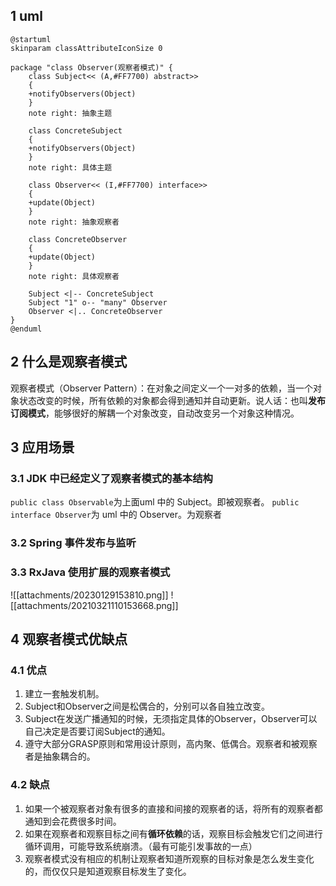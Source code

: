 ## 1 uml
```plantuml
@startuml
skinparam classAttributeIconSize 0

package "class Observer(观察者模式)" {
    class Subject<< (A,#FF7700) abstract>>
    {
    +notifyObservers(Object)
    }
    note right: 抽象主题

    class ConcreteSubject
    {
    +notifyObservers(Object)
    }
    note right: 具体主题

    class Observer<< (I,#FF7700) interface>>
    {
    +update(Object)
    }
    note right: 抽象观察者

    class ConcreteObserver
    {
    +update(Object)
    }
    note right: 具体观察者

    Subject <|-- ConcreteSubject
    Subject "1" o-- "many" Observer
    Observer <|.. ConcreteObserver
}
@enduml

```

## 2 什么是观察者模式
观察者模式（Observer Pattern）：在对象之间定义一个一对多的依赖，当一个对象状态改变的时候，所有依赖的对象都会得到通知并自动更新。说人话：也叫**发布订阅模式**，能够很好的解耦一个对象改变，自动改变另一个对象这种情况。


## 3 应用场景
### 3.1 JDK  中已经定义了观察者模式的基本结构
`public class Observable`为上面uml 中的 Subject。即被观察者。
`public interface Observer`为 uml 中的 Observer。为观察者


### 3.2 Spring 事件发布与监听


### 3.3 RxJava 使用扩展的观察者模式
![[attachments/20230129153810.png]]
![[attachments/20210321110153668.png]]


## 4 观察者模式优缺点
### 4.1 优点
1. 建立一套触发机制。
2. Subject和Observer之间是松偶合的，分别可以各自独立改变。 
3. Subject在发送广播通知的时候，无须指定具体的Observer，Observer可以自己决定是否要订阅Subject的通知。 
4. 遵守大部分GRASP原则和常用设计原则，高内聚、低偶合。观察者和被观察者是抽象耦合的。

### 4.2 缺点
1. 如果一个被观察者对象有很多的直接和间接的观察者的话，将所有的观察者都通知到会花费很多时间。
2. 如果在观察者和观察目标之间有**循环依赖**的话，观察目标会触发它们之间进行循环调用，可能导致系统崩溃。（最有可能引发事故的一点）
3. 观察者模式没有相应的机制让观察者知道所观察的目标对象是怎么发生变化的，而仅仅只是知道观察目标发生了变化。
